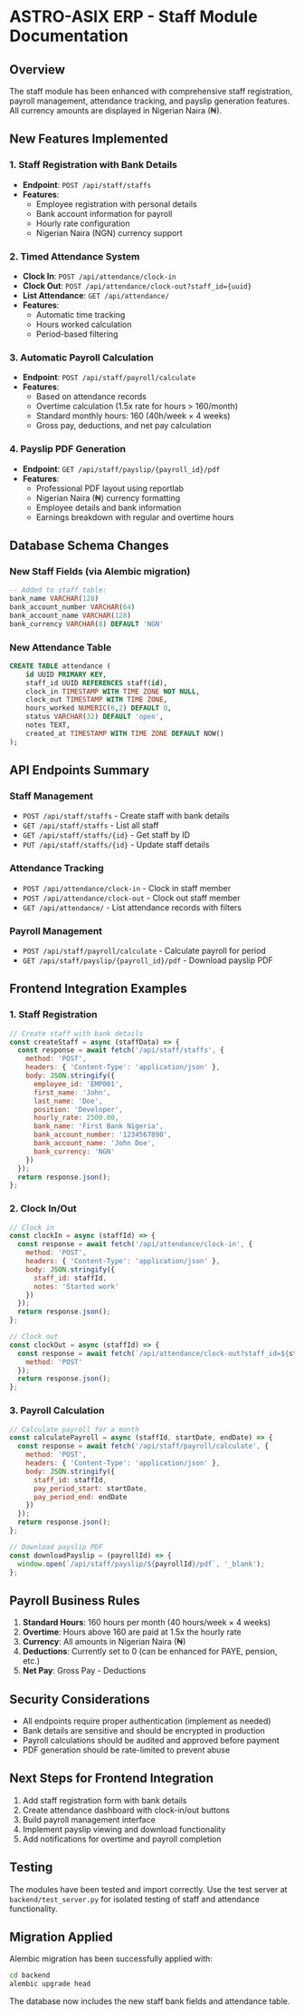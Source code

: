 # ASTRO-ASIX ERP - Staff Module Documentation

## Overview
The staff module has been enhanced with comprehensive staff registration, payroll management, attendance tracking, and payslip generation features. All currency amounts are displayed in Nigerian Naira (₦).

## New Features Implemented

### 1. Staff Registration with Bank Details
- **Endpoint**: `POST /api/staff/staffs`
- **Features**: 
  - Employee registration with personal details
  - Bank account information for payroll
  - Hourly rate configuration
  - Nigerian Naira (NGN) currency support

### 2. Timed Attendance System
- **Clock In**: `POST /api/attendance/clock-in`
- **Clock Out**: `POST /api/attendance/clock-out?staff_id={uuid}`
- **List Attendance**: `GET /api/attendance/`
- **Features**:
  - Automatic time tracking
  - Hours worked calculation
  - Period-based filtering

### 3. Automatic Payroll Calculation
- **Endpoint**: `POST /api/staff/payroll/calculate`
- **Features**:
  - Based on attendance records
  - Overtime calculation (1.5x rate for hours > 160/month)
  - Standard monthly hours: 160 (40h/week × 4 weeks)
  - Gross pay, deductions, and net pay calculation

### 4. Payslip PDF Generation
- **Endpoint**: `GET /api/staff/payslip/{payroll_id}/pdf`
- **Features**:
  - Professional PDF layout using reportlab
  - Nigerian Naira (₦) currency formatting
  - Employee details and bank information
  - Earnings breakdown with regular and overtime hours

## Database Schema Changes

### New Staff Fields (via Alembic migration)
```sql
-- Added to staff table:
bank_name VARCHAR(128)
bank_account_number VARCHAR(64)
bank_account_name VARCHAR(128)
bank_currency VARCHAR(8) DEFAULT 'NGN'
```

### New Attendance Table
```sql
CREATE TABLE attendance (
    id UUID PRIMARY KEY,
    staff_id UUID REFERENCES staff(id),
    clock_in TIMESTAMP WITH TIME ZONE NOT NULL,
    clock_out TIMESTAMP WITH TIME ZONE,
    hours_worked NUMERIC(6,2) DEFAULT 0,
    status VARCHAR(32) DEFAULT 'open',
    notes TEXT,
    created_at TIMESTAMP WITH TIME ZONE DEFAULT NOW()
);
```

## API Endpoints Summary

### Staff Management
- `POST /api/staff/staffs` - Create staff with bank details
- `GET /api/staff/staffs` - List all staff
- `GET /api/staff/staffs/{id}` - Get staff by ID
- `PUT /api/staff/staffs/{id}` - Update staff details

### Attendance Tracking
- `POST /api/attendance/clock-in` - Clock in staff member
- `POST /api/attendance/clock-out` - Clock out staff member
- `GET /api/attendance/` - List attendance records with filters

### Payroll Management
- `POST /api/staff/payroll/calculate` - Calculate payroll for period
- `GET /api/staff/payslip/{payroll_id}/pdf` - Download payslip PDF

## Frontend Integration Examples

### 1. Staff Registration
```javascript
// Create staff with bank details
const createStaff = async (staffData) => {
  const response = await fetch('/api/staff/staffs', {
    method: 'POST',
    headers: { 'Content-Type': 'application/json' },
    body: JSON.stringify({
      employee_id: 'EMP001',
      first_name: 'John',
      last_name: 'Doe',
      position: 'Developer',
      hourly_rate: 2500.00,
      bank_name: 'First Bank Nigeria',
      bank_account_number: '1234567890',
      bank_account_name: 'John Doe',
      bank_currency: 'NGN'
    })
  });
  return response.json();
};
```

### 2. Clock In/Out
```javascript
// Clock in
const clockIn = async (staffId) => {
  const response = await fetch('/api/attendance/clock-in', {
    method: 'POST',
    headers: { 'Content-Type': 'application/json' },
    body: JSON.stringify({
      staff_id: staffId,
      notes: 'Started work'
    })
  });
  return response.json();
};

// Clock out
const clockOut = async (staffId) => {
  const response = await fetch(`/api/attendance/clock-out?staff_id=${staffId}`, {
    method: 'POST'
  });
  return response.json();
};
```

### 3. Payroll Calculation
```javascript
// Calculate payroll for a month
const calculatePayroll = async (staffId, startDate, endDate) => {
  const response = await fetch('/api/staff/payroll/calculate', {
    method: 'POST',
    headers: { 'Content-Type': 'application/json' },
    body: JSON.stringify({
      staff_id: staffId,
      pay_period_start: startDate,
      pay_period_end: endDate
    })
  });
  return response.json();
};

// Download payslip PDF
const downloadPayslip = (payrollId) => {
  window.open(`/api/staff/payslip/${payrollId}/pdf`, '_blank');
};
```

## Payroll Business Rules

1. **Standard Hours**: 160 hours per month (40 hours/week × 4 weeks)
2. **Overtime**: Hours above 160 are paid at 1.5x the hourly rate
3. **Currency**: All amounts in Nigerian Naira (₦)
4. **Deductions**: Currently set to 0 (can be enhanced for PAYE, pension, etc.)
5. **Net Pay**: Gross Pay - Deductions

## Security Considerations

- All endpoints require proper authentication (implement as needed)
- Bank details are sensitive and should be encrypted in production
- Payroll calculations should be audited and approved before payment
- PDF generation should be rate-limited to prevent abuse

## Next Steps for Frontend Integration

1. Add staff registration form with bank details
2. Create attendance dashboard with clock-in/out buttons
3. Build payroll management interface
4. Implement payslip viewing and download functionality
5. Add notifications for overtime and payroll completion

## Testing

The modules have been tested and import correctly. Use the test server at `backend/test_server.py` for isolated testing of staff and attendance functionality.

## Migration Applied

Alembic migration has been successfully applied with:
```bash
cd backend
alembic upgrade head
```

The database now includes the new staff bank fields and attendance table.